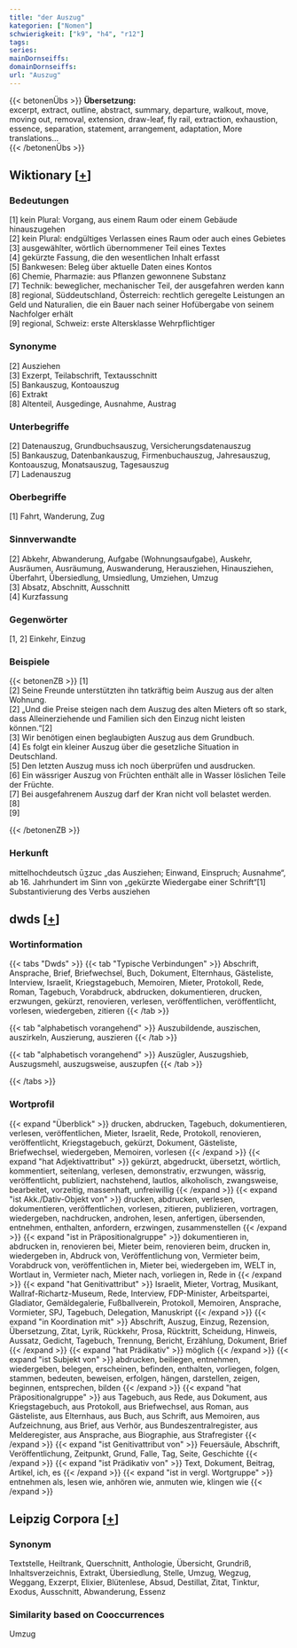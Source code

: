 ```yaml
---
title: "der Auszug"
kategorien: ["Nomen"]
schwierigkeit: ["k9", "h4", "r12"]
tags:
series:
mainDornseiffs:
domainDornseiffs:
url: "Auszug"
---
```


{{< betonenÜbs >}}
**Übersetzung:**  
excerpt, extract, outline, abstract, summary, departure, walkout, move, moving out, removal, extension, draw-leaf, fly rail, extraction, exhaustion, essence, separation, statement, arrangement, adaptation, More translations...  
{{< /betonenÜbs >}}

## Wiktionary [[+](https://de.wiktionary.org/wiki/Auszug)]

### Bedeutungen
[1] kein Plural: Vorgang, aus einem Raum oder einem Gebäude hinauszugehen  
[2] kein Plural: endgültiges Verlassen eines Raum oder auch eines Gebietes  
[3] ausgewählter, wörtlich übernommener Teil eines Textes  
[4] gekürzte Fassung, die den wesentlichen Inhalt erfasst  
[5] Bankwesen: Beleg über aktuelle Daten eines Kontos  
[6] Chemie, Pharmazie: aus Pflanzen gewonnene Substanz  
[7] Technik: beweglicher, mechanischer Teil, der ausgefahren werden kann  
[8] regional, Süddeutschland, Österreich: rechtlich geregelte Leistungen an Geld und Naturalien, die ein Bauer nach seiner Hofübergabe von seinem Nachfolger erhält  
[9] regional, Schweiz: erste Altersklasse Wehrpflichtiger  

### Synonyme
[2] Ausziehen  
[3] Exzerpt, Teilabschrift, Textausschnitt  
[5] Bankauszug, Kontoauszug  
[6] Extrakt  
[8] Altenteil, Ausgedinge, Ausnahme, Austrag  

### Unterbegriffe
[2] Datenauszug, Grundbuchsauszug, Versicherungsdatenauszug  
[5] Bankauszug, Datenbankauszug, Firmenbuchauszug, Jahresauszug, Kontoauszug, Monatsauszug, Tagesauszug  
[7] Ladenauszug  

### Oberbegriffe
[1] Fahrt, Wanderung, Zug  

### Sinnverwandte
[2] Abkehr, Abwanderung, Aufgabe (Wohnungsaufgabe), Auskehr, Ausräumen, Ausräumung, Auswanderung, Herausziehen, Hinausziehen, Überfahrt, Übersiedlung, Umsiedlung, Umziehen, Umzug  
[3] Absatz, Abschnitt, Ausschnitt  
[4] Kurzfassung  

### Gegenwörter
[1, 2] Einkehr, Einzug  

### Beispiele
{{< betonenZB >}}
[1]  
[2] Seine Freunde unterstützten ihn tatkräftig beim Auszug aus der alten Wohnung.  
[2] „Und die Preise steigen nach dem Auszug des alten Mieters oft so stark, dass Alleinerziehende und Familien sich den Einzug nicht leisten können.“[2]  
[3] Wir benötigen einen beglaubigten Auszug aus dem Grundbuch.  
[4] Es folgt ein kleiner Auszug über die gesetzliche Situation in Deutschland.  
[5] Den letzten Auszug muss ich noch überprüfen und ausdrucken.  
[6] Ein wässriger Auszug von Früchten enthält alle in Wasser löslichen Teile der Früchte.  
[7] Bei ausgefahrenem Auszug darf der Kran nicht voll belastet werden.  
[8]  
[9]  

{{< /betonenZB >}}
### Herkunft
mittelhochdeutsch ūʒzuc „das Ausziehen; Einwand, Einspruch; Ausnahme“, ab 16. Jahrhundert im Sinn von „gekürzte Wiedergabe einer Schrift“[1]  
Substantivierung des Verbs ausziehen  



## dwds [[+](https://www.dwds.de/wb/Auszug)]

### Wortinformation
{{< tabs "Dwds" >}}
{{< tab "Typische Verbindungen" >}}
Abschrift, Ansprache, Brief, Briefwechsel, Buch, Dokument, Elternhaus, Gästeliste, Interview, Israelit, Kriegstagebuch, Memoiren, Mieter, Protokoll, Rede, Roman, Tagebuch, Vorabdruck, abdrucken, dokumentieren, drucken, erzwungen, gekürzt, renovieren, verlesen, veröffentlichen, veröffentlicht, vorlesen, wiedergeben, zitieren
{{< /tab >}}

{{< tab "alphabetisch vorangehend" >}}
Auszubildende, auszischen, auszirkeln, Auszierung, auszieren
{{< /tab >}}

{{< tab "alphabetisch vorangehend" >}}
Auszügler, Auszugshieb, Auszugsmehl, auszugsweise, auszupfen
{{< /tab >}}

{{< /tabs >}}

### Wortprofil
{{< expand "Überblick" >}} drucken, abdrucken, Tagebuch, dokumentieren, verlesen, veröffentlichen, Mieter, Israelit, Rede, Protokoll, renovieren, veröffentlicht, Kriegstagebuch, gekürzt, Dokument, Gästeliste, Briefwechsel, wiedergeben, Memoiren, vorlesen {{< /expand >}}
{{< expand "hat Adjektivattribut" >}} gekürzt, abgedruckt, übersetzt, wörtlich, kommentiert, seitenlang, verlesen, demonstrativ, erzwungen, wässrig, veröffentlicht, publiziert, nachstehend, lautlos, alkoholisch, zwangsweise, bearbeitet, vorzeitig, massenhaft, unfreiwillig {{< /expand >}}
{{< expand "ist Akk./Dativ-Objekt von" >}} drucken, abdrucken, verlesen, dokumentieren, veröffentlichen, vorlesen, zitieren, publizieren, vortragen, wiedergeben, nachdrucken, androhen, lesen, anfertigen, übersenden, entnehmen, enthalten, anfordern, erzwingen, zusammenstellen {{< /expand >}}
{{< expand "ist in Präpositionalgruppe" >}} dokumentieren in, abdrucken in, renovieren bei, Mieter beim, renovieren beim, drucken in, wiedergeben in, Abdruck von, Veröffentlichung von, Vermieter beim, Vorabdruck von, veröffentlichen in, Mieter bei, wiedergeben im, WELT in, Wortlaut in, Vermieter nach, Mieter nach, vorliegen in, Rede in {{< /expand >}}
{{< expand "hat Genitivattribut" >}} Israelit, Mieter, Vortrag, Musikant, Wallraf-Richartz-Museum, Rede, Interview, FDP-Minister, Arbeitspartei, Gladiator, Gemäldegalerie, Fußballverein, Protokoll, Memoiren, Ansprache, Vormieter, SPJ, Tagebuch, Delegation, Manuskript {{< /expand >}}
{{< expand "in Koordination mit" >}} Abschrift, Auszug, Einzug, Rezension, Übersetzung, Zitat, Lyrik, Rückkehr, Prosa, Rücktritt, Scheidung, Hinweis, Aussatz, Gedicht, Tagebuch, Trennung, Bericht, Erzählung, Dokument, Brief {{< /expand >}}
{{< expand "hat Prädikativ" >}} möglich {{< /expand >}}
{{< expand "ist Subjekt von" >}} abdrucken, beiliegen, entnehmen, wiedergeben, belegen, erscheinen, befinden, enthalten, vorliegen, folgen, stammen, bedeuten, beweisen, erfolgen, hängen, darstellen, zeigen, beginnen, entsprechen, bilden {{< /expand >}}
{{< expand "hat Präpositionalgruppe" >}} aus Tagebuch, aus Rede, aus Dokument, aus Kriegstagebuch, aus Protokoll, aus Briefwechsel, aus Roman, aus Gästeliste, aus Elternhaus, aus Buch, aus Schrift, aus Memoiren, aus Aufzeichnung, aus Brief, aus Verhör, aus Bundeszentralregister, aus Melderegister, aus Ansprache, aus Biographie, aus Strafregister {{< /expand >}}
{{< expand "ist Genitivattribut von" >}} Feuersäule, Abschrift, Veröffentlichung, Zeitpunkt, Grund, Falle, Tag, Seite, Geschichte {{< /expand >}}
{{< expand "ist Prädikativ von" >}} Text, Dokument, Beitrag, Artikel, ich, es {{< /expand >}}
{{< expand "ist in vergl. Wortgruppe" >}} entnehmen als, lesen wie, anhören wie, anmuten wie, klingen wie {{< /expand >}}

## Leipzig Corpora [[+](https://corpora.uni-leipzig.de/en/res?word=Auszug&corpusId=deu_newscrawl-public_2018)]


### Synonym
Textstelle, Heiltrank, Querschnitt, Anthologie, Übersicht, Grundriß, Inhaltsverzeichnis, Extrakt, Übersiedlung, Stelle, Umzug, Wegzug, Weggang, Exzerpt, Elixier, Blütenlese, Absud, Destillat, Zitat, Tinktur, Exodus, Ausschnitt, Abwanderung, Essenz


### Similarity based on Cooccurrences
Umzug


